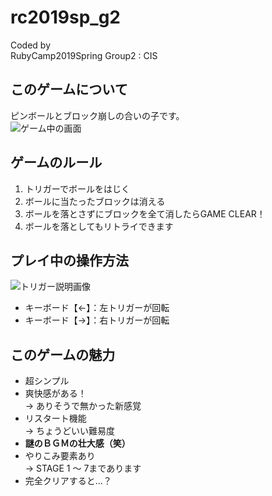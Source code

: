 # rc2019sp_g2

Coded by  
RubyCamp2019Spring Group2 : CIS  

## このゲームについて

ピンボールとブロック崩しの合いの子です。  
![ゲーム中の画面](playing_scene.jpg)

## ゲームのルール

1. トリガーでボールをはじく
1. ボールに当たったブロックは消える
1. ボールを落とさずにブロックを全て消したらGAME CLEAR！
1. ボールを落としてもリトライできます

## プレイ中の操作方法

![トリガー説明画像](trigger_detail.jpg)

- キーボード【←】：左トリガーが回転  
- キーボード【→】：右トリガーが回転  

## このゲームの魅力

- 超シンプル
- 爽快感がある！  
→ ありそうで無かった新感覚
- リスタート機能  
→ ちょうどいい難易度
- **謎のＢＧＭの壮大感（笑）**
- やりこみ要素あり  
→ STAGE 1 ～ 7まであります
- 完全クリアすると…？
